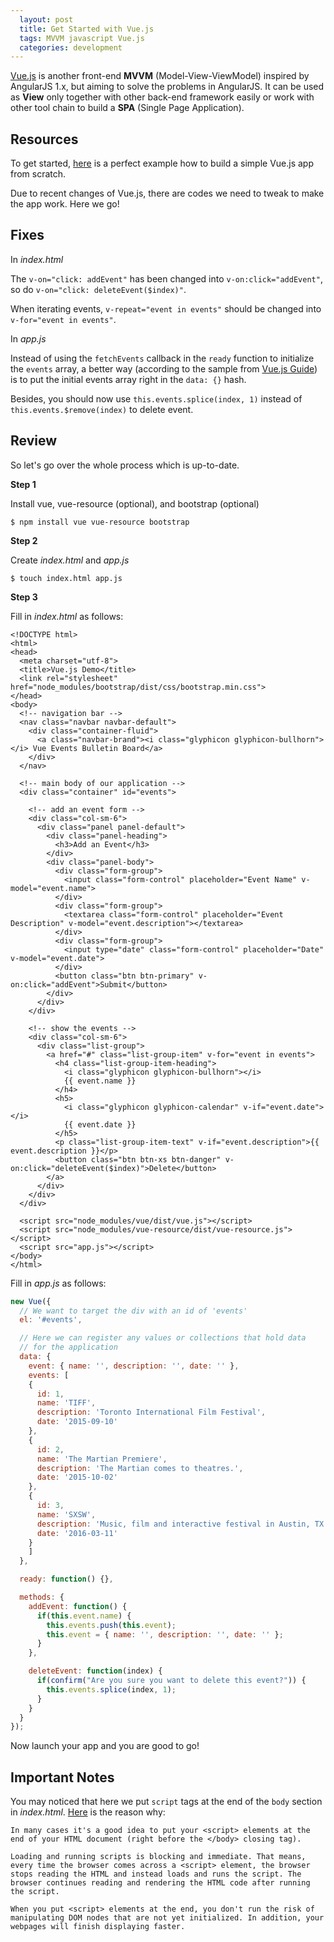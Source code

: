 ```yaml
---
  layout: post
  title: Get Started with Vue.js
  tags: MVVM javascript Vue.js
  categories: development
---
```


[Vue.js](https://vuejs.org/) is another front-end **MVVM** (Model-View-ViewModel) inspired by AngularJS 1.x, but aiming to solve the problems in AngularJS. <!--excerpt-->It can be used as **View** only together with other back-end framework easily or work with other tool chain to build a **SPA** (Single Page Application).

## Resources

To get started, [here](https://scotch.io/tutorials/build-an-app-with-vue-js-a-lightweight-alternative-to-angularjs) is a perfect example how to build a simple Vue.js app from scratch.

Due to recent changes of Vue.js, there are codes we need to tweak to make the app work. Here we go!

## Fixes

In *index.html*

The `v-on="click: addEvent"` has been changed into `v-on:click="addEvent"`, so do `v-on="click: deleteEvent($index)"`.

When iterating events, `v-repeat="event in events"` should be changed into `v-for="event in events"`.

In *app.js*

Instead of using the `fetchEvents` callback in the `ready` function to initialize the `events` array, a better way (according to the sample from [Vue.js Guide](https://vuejs.org/guide/index.html)) is to put the initial events array right in the `data: {}` hash.

Besides, you should now use `this.events.splice(index, 1)` instead of `this.events.$remove(index)` to delete event.

## Review

So let's go over the whole process which is up-to-date.

**Step 1**

Install vue, vue-resource (optional), and bootstrap (optional)

```
$ npm install vue vue-resource bootstrap
```

**Step 2**

Create *index.html* and *app.js*

```
$ touch index.html app.js
```

**Step 3**

Fill in *index.html* as follows:

```
<!DOCTYPE html>
<html>
<head>
  <meta charset="utf-8">
  <title>Vue.js Demo</title>
  <link rel="stylesheet" href="node_modules/bootstrap/dist/css/bootstrap.min.css">
</head>
<body>
  <!-- navigation bar -->
  <nav class="navbar navbar-default">
    <div class="container-fluid">
      <a class="navbar-brand"><i class="glyphicon glyphicon-bullhorn"></i> Vue Events Bulletin Board</a>
    </div>
  </nav>

  <!-- main body of our application -->
  <div class="container" id="events">

    <!-- add an event form -->
    <div class="col-sm-6">
      <div class="panel panel-default">
        <div class="panel-heading">
          <h3>Add an Event</h3>
        </div>
        <div class="panel-body">
          <div class="form-group">
            <input class="form-control" placeholder="Event Name" v-model="event.name">
          </div>
          <div class="form-group">
            <textarea class="form-control" placeholder="Event Description" v-model="event.description"></textarea>
          </div>
          <div class="form-group">
            <input type="date" class="form-control" placeholder="Date" v-model="event.date">
          </div>
          <button class="btn btn-primary" v-on:click="addEvent">Submit</button>
        </div>
      </div>
    </div>

    <!-- show the events -->
    <div class="col-sm-6">
      <div class="list-group">
        <a href="#" class="list-group-item" v-for="event in events">
          <h4 class="list-group-item-heading">
            <i class="glyphicon glyphicon-bullhorn"></i>
            {{ event.name }}
          </h4>
          <h5>
            <i class="glyphicon glyphicon-calendar" v-if="event.date"></i>
            {{ event.date }}
          </h5>
          <p class="list-group-item-text" v-if="event.description">{{ event.description }}</p>
          <button class="btn btn-xs btn-danger" v-on:click="deleteEvent($index)">Delete</button>
        </a>
      </div>
    </div>
  </div>

  <script src="node_modules/vue/dist/vue.js"></script>
  <script src="node_modules/vue-resource/dist/vue-resource.js"></script>
  <script src="app.js"></script>
</body>
</html>
```

Fill in *app.js* as follows:

```javascript
new Vue({
  // We want to target the div with an id of 'events'
  el: '#events',

  // Here we can register any values or collections that hold data
  // for the application
  data: {
    event: { name: '', description: '', date: '' },
    events: [
    {
      id: 1,
      name: 'TIFF',
      description: 'Toronto International Film Festival',
      date: '2015-09-10'
    },
    {
      id: 2,
      name: 'The Martian Premiere',
      description: 'The Martian comes to theatres.',
      date: '2015-10-02'
    },
    {
      id: 3,
      name: 'SXSW',
      description: 'Music, film and interactive festival in Austin, TX.',
      date: '2016-03-11'
    }
    ]
  },

  ready: function() {},

  methods: {
    addEvent: function() {
      if(this.event.name) {
        this.events.push(this.event);
        this.event = { name: '', description: '', date: '' };
      }
    },

    deleteEvent: function(index) {
      if(confirm("Are you sure you want to delete this event?")) {
        this.events.splice(index, 1);        
      }
    }
  }
});
```

Now launch your app and you are good to go!

## Important Notes

You may noticed that here we put `script` tags at the end of the `body` section in *index.html*. [Here](https://developer.mozilla.org/en-US/Learn/HTML/Howto/Use_JavaScript_within_a_webpage) is the reason why:


```
In many cases it's a good idea to put your <script> elements at the end of your HTML document (right before the </body> closing tag).

Loading and running scripts is blocking and immediate. That means, every time the browser comes across a <script> element, the browser stops reading the HTML and instead loads and runs the script. The browser continues reading and rendering the HTML code after running the script.

When you put <script> elements at the end, you don't run the risk of manipulating DOM nodes that are not yet initialized. In addition, your webpages will finish displaying faster.
```
